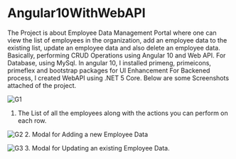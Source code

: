 # Angular10WithWebAPI
The Project is about Employee Data Management Portal where one can view the list of employees in the organization, add an employee data to the existing list, update an employee data and also delete an employee data. 
Basically, performing CRUD Operations using Angular 10 and Web API. For Database, using MySql. 
In angular 10, I installed primeng, primeicons, primeflex and bootstrap packages for UI Enhancement
For Backened process, I created WebAPI using .NET 5 Core.
Below are some Screenshots attached of the project.

![G1](https://user-images.githubusercontent.com/44148166/138851610-cb575e9a-a218-4c06-948a-c7faea4da280.PNG)
1. The List of all the employees along with the actions you can perform on each row.



![G2](https://user-images.githubusercontent.com/44148166/138851736-8f15fd50-6c81-420f-b436-d28076bef4f6.PNG)
2. Modal for Adding a new Employee Data




![G3](https://user-images.githubusercontent.com/44148166/138851820-b57d03f1-8078-4da6-97c7-226deda1f2e2.PNG)
3. Modal for Updating an existing Employee Data.

